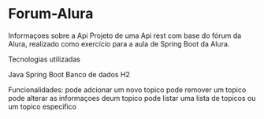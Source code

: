# Forum-Alura
Informaçoes sobre a Api
Projeto de uma Api rest com base do fórum da Alura, realizado como exercício para a aula de Spring Boot da Alura.

 Tecnologias utilizadas

Java
Spring Boot
Banco de dados H2

 Funcionalidades:
pode adcionar um novo topico
pode remover um topico
pode alterar as informaçoes deum topico
pode listar uma lista de topicos ou um topico especifico
